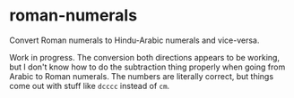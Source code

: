 # roman-numerals
Convert Roman numerals to Hindu-Arabic numerals and vice-versa.

Work in progress. The conversion both directions appears to be working, but I don't know how to do the subtraction thing properly when going from Arabic to Roman numerals. The numbers are literally correct, but things come out with stuff like `dcccc` instead of `cm`.
